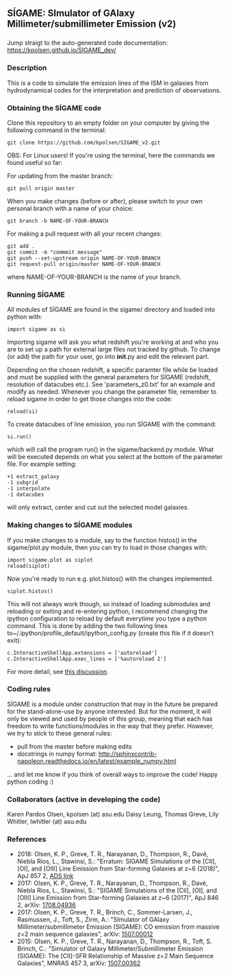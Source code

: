 ## SÍGAME: SImulator of GAlaxy Millimeter/submillimeter Emission (v2)

###
Jump straigt to the auto-generated code documentation:
https://kpolsen.github.io/SIGAME_dev/

### Description
This is a code to simulate the emission lines of the ISM in galaxies from hydrodynamical codes for the interpretation and prediction of observations.

### Obtaining the SÍGAME code
Clone this repository to an empty folder on your computer by giving the following command in the terminal:
``` 
git clone https://github.com/kpolsen/SIGAME_v2.git
```

OBS: For Linux users! If you're using the terminal, here the commands we found useful so far:

For updating from the master branch:
``` 
git pull origin master
```
When you make changes (before or after), please switch to your own personal branch with a name of your choice:
```
git branch -b NAME-OF-YOUR-BRANCH
```
For making a pull request with all your recent changes:
``` 
git add .
git commit -m "commmit message"
git push --set-upstream origin NAME-OF-YOUR-BRANCH
git request-pull origin/master NAME-OF-YOUR-BRANCH
```
where NAME-OF-YOUR-BRANCH is the name of your branch.

### Running SÍGAME

All modules of SÍGAME are found in the sigame/ directory and loaded into python with:
``` 
import sigame as si
```
Importing sigame will ask you what redshift you're working at and who you are to set up a path for external large files not tracked by github. To change (or add) the path for your user, go into __init__.py and edit the relevant part.

Depending on the chosen redshift, a specific paramter file while be loaded and must be supplied with the general parameters for SÍGAME (redshift, resolution of datacubes etc.). See 'parameters_z0.txt' for an example and modify as needed. Whenever you change the parameter file, remember to reload sigame in order to get those changes into the code:
``` 
reload(si)
```
To create datacubes of line emission, you run SÍGAME with the command:
``` 
si.run()
```
which will call the program run() in the sigame/backend.py module. What will be executed depends on what you select at the bottom of the parameter file. For example setting:
```
+1 extract_galaxy
-1 subgrid
-1 interpolate
-1 datacubes
```
will only extract, center and cut out the selected model galaxies.

### Making changes to SÍGAME modules
If you make changes to a module, say to the function histos() in the sigame/plot.py module, then you can try to load in those changes with:
```
import sigame.plot as siplot
reload(siplot)
```
Now you're ready to run e.g. plot.histos() with the changes implemented.
```
siplot.histos()
```
This will not always work though, so instead of loading submodules and reloading or exiting and re-entering python, I recommend changing the ipython configuration to reload by default everytime you type a python command. This is done by adding the two following lines to~/.ipython/profile_default/ipython_config.py (create this file if it doesn't exit):
```
c.InteractiveShellApp.extensions = ['autoreload']
c.InteractiveShellApp.exec_lines = ['%autoreload 2']
```
For more detail, see [this discussion](https://support.enthought.com/hc/en-us/articles/204469240-Jupyter-IPython-After-editing-a-module-changes-are-not-effective-without-kernel-restart?page=1#comment_203342093).

### Coding rules
SÍGAME is a module under construction that may in the future be prepared for the stand-alone-use by anyone interested. But for the moment, it will only be viewed and used by people of this group, meaning that each has freedom to write functions/modules in the way that they prefer. However, we try to stick to these general rules:
- pull from the master before making edits
- docstrings in numpy format: http://sphinxcontrib-napoleon.readthedocs.io/en/latest/example_numpy.html

... and let me know if you think of overall ways to improve the code! Happy python coding :)

### Collaborators (active in developing the code)
Karen Pardos Olsen, kpolsen (at) asu.edu
Daisy Leung, 
Thomas Greve, 
Lily Whitler, lwhitler (at) asu.edu

### References
  - 2018: Olsen, K. P., Greve, T. R., Narayanan, D., Thompson, R., Davé, Niebla Rios, L., Stawinsi, S.: "Erratum: SIGAME Simulations of the [CII], [OI], and [OIII] Line Emission from Star-forming Galaxies at z~6 (2018)", ApJ 857 2, [ADS link](http://adsabs.harvard.edu/abs/2018ApJ...857..148O)
  - 2017: Olsen, K. P., Greve, T. R., Narayanan, D., Thompson, R., Davé, Niebla Rios, L., Stawinsi, S.: "SIGAME Simulations of the [CII], [OI], and [OIII] Line Emission from Star-forming Galaxies at z~6 (2017)", ApJ 846 2, arXiv: [1708.04936](https://arxiv.org/abs/1708.04936)
  - 2017: Olsen, K. P., Greve, T. R., Brinch, C., Sommer-Larsen, J., Rasmussen, J., Toft, S., Zirm, A.: "SImulator of GAlaxy Millimeter/submillimeter Emission (SIGAME): CO emission from massive z=2 main sequence galaxies", arXiv: [1507.00012](http://arxiv.org/abs/1507.00012)
  - 2015: Olsen, K. P., Greve, T. R., Narayanan, D., Thompson, R., Toft, S. Brinch, C.: "Simulator of Galaxy Millimeter/Submillimeter Emission (SIGAME): The [CII]-SFR Relationship of Massive z=2 Main Sequence Galaxies", MNRAS 457 3, arXiv: [1507.00362](http://arxiv.org/abs/1507.00362)
